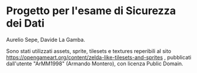# Progetto per l'esame di Sicurezza dei Dati

Aurelio Sepe, Davide La Gamba.

Sono stati utilizzati assets, sprite, tilesets e textures reperibili al sito https://opengameart.org/content/zelda-like-tilesets-and-sprites , pubblicati dall'utente "ArMM1998" (Armando Montero), con licenza Public Domain.